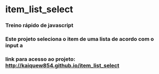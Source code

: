 # item_list_select

### Treino rápido de javascript

### Este projeto seleciona o item de uma lista de acordo com o input a

### link para acesso ao projeto: http://kaiquew854.github.io/item_list_select